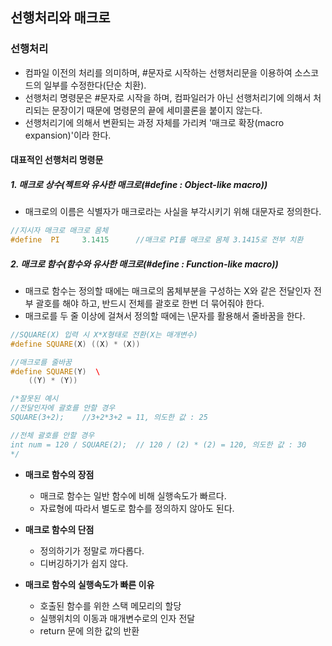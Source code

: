 ## 선행처리와 매크로

### 선행처리
* 컴파일 이전의 처리를 의미하며, #문자로 시작하는 선행처리문을 이용하여 소스코드의 일부를 수정한다(단순 치환).
* 선행처리 명령문은 #문자로 시작을 하며, 컴파일러가 아닌 선행처리기에 의해서 처리되는 문장이기 때문에 명령문의 끝에 세미콜론을 붙이지 않는다.
* 선행처리기에 의해서 변환되는 과정 자체를 가리켜 '매크로 확장(macro expansion)'이라 한다.

#### 대표적인 선행처리 명령문

##### 1. 매크로 상수(젝트와 유사한 매크로(#define : Object-like macro))
* 매크로의 이름은 식별자가 매크로라는 사실을 부각시키기 위해 대문자로 정의한다.

```cpp
//지시자 매크로 매크로 몸체
#define  PI     3.1415		//매크로 PI를 매크로 몸체 3.1415로 전부 치환
```

##### 2. 매크로 함수(함수와 유사한 매크로(#define : Function-like macro))
* 매크로 함수는 정의할 때에는 매크로의 몸체부분을 구성하는 X와 같은 전달인자 전부 괄호를 해야 하고, 반드시 전체를 괄호로 한번 더 묶어줘야 한다.
* 매크로를 두 줄 이상에 걸쳐서 정의할 때에는 \문자를 활용해서 줄바꿈을 한다.

```cpp
//SQUARE(X) 입력 시 X*X형태로 전환(X는 매개변수)
#define SQUARE(X) ((X) * (X))	

//매크로를 줄바꿈
#define SQUARE(Y)  \ 
    ((Y) * (Y))	

/*잘못된 예시
//전달인자에 괄호를 안할 경우
SQUARE(3+2);	//3+2*3+2 = 11, 의도한 값 : 25

//전체 괄호를 안할 경우
int num = 120 / SQUARE(2);	// 120 / (2) * (2) = 120, 의도한 값 : 30
*/
```

* **매크로 함수의 장점**
    * 매크로 함수는 일반 함수에 비해 실행속도가 빠르다.
    * 자료형에 따라서 별도로 함수를 정의하지 않아도 된다.

* **매크로 함수의 단점**
    * 정의하기가 정말로 까다롭다.
    * 디버깅하기가 쉽지 않다.
    
* **매크로 함수의 실행속도가 빠른 이유**
    * 호출된 함수를 위한 스택 메모리의 할당
    * 실행위치의 이동과 매개변수로의 인자 전달
    * return 문에 의한 값의 반환







